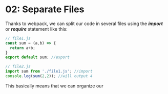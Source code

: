 # 02: Separate Files

Thanks to webpack, we can split our code in several files using the ***import*** or ***require*** statement like this:

```js
// file1.js
const sum = (a,b) => {
  return a+b;
}
export default sum; //export
```

```js
// file2.js
import sum from './file1.js'; //import
console.log(sum(2,2)); //will output 4
```
This basically means that we can organize our 